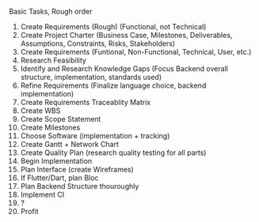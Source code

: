 Basic Tasks, Rough order

01. Create Requirements (Rough) (Functional, not Technical)
02. Create Project Charter (Business Case, Milestones, Deliverables, Assumptions, Constraints, Risks, Stakeholders)
03. Create Requirements (Funtional, Non-Functional, Technical, User, etc.)
04. Research Feasibility
05. Identify and Research Knowledge Gaps (Focus Backend overall structure, implementation, standards used)
06. Refine Requirements (Finalize language choice, backend implementation)
07. Create Requirements Traceablity Matrix
08. Create WBS
09. Create Scope Statement
10. Create Milestones
11. Choose Software (implementation + tracking)
12. Create Gantt + Network Chart
13. Create Quality Plan (research quality testing for all parts)
14. Begin Implementation
15. Plan Interface (create Wireframes)
16. If Flutter/Dart, plan Bloc
17. Plan Backend Structure thouroughly
18. Implement CI
19. ?
20. Profit